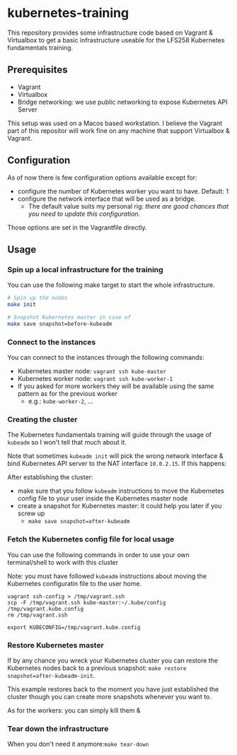 # kubernetes-training

This repository provides some infrastructure code based on Vagrant & Virtualbox to get a basic infrastructure useable for
the LFS258 Kubernetes fundamentals training.

## Prerequisites

* Vagrant
* Virtualbox
* Bridge networking: we use public networking to expose Kubernetes API Server

This setup was used on a Macos based workstation.
I believe the Vagrant part of this repositor will work fine on any machine that support Virtualbox & Vagrant.

## Configuration

As of now there is few configuration options available except for:
* configure the number of Kubernetes worker you want to have. Default: 1
* configure the network interface that will be used as a bridge.
    * The default value suits my personal rig: *there are good chances that you need to update this configuration.*

Those options are set in the Vagrantfile directly.

## Usage

### Spin up a local infrastructure for the training

You can use the following make target to start the whole infrastructure.

```bash
# Spin up the nodes
make init

# Snapshot Kubernetes master in case of
make save snapshot=before-kubeadm
```

### Connect to the instances

You can connect to the instances through the following commands:

* Kubernetes master node: `vagrant ssh kube-master`
* Kubernetes worker node: `vagrant ssh kube-worker-1`
* If you asked for more workers they will be available using the same pattern as for the previous worker
    * e.g.: `kube-worker-2`, ...

### Creating the cluster

The Kubernetes fundamentals training will guide through the usage of `kubeadm` so I won't tell that much about it.

Note that sometimes `kubeadm init` will pick the wrong network interface & bind Kubernetes API server to the NAT
interface `10.0.2.15`.
If this happens:


After establishing the cluster:
* make sure that you follow `kubeadm` instructions to move the Kubernetes config
  file to your user inside the Kubernetes master node
* create a snapshot for Kubernetes master: it could help you later if you screw up
  * `make save snapshot=after-kubeadm`

### Fetch the Kubernetes config file for local usage

You can use the following commands in order to use your own terminal/shell to work with this cluster

Note: you must have followed `kubeadm` instructions about moving the Kubernetes configuratin file to the user home.

```
vagrant ssh-config > /tmp/vagrant.ssh
scp -F /tmp/vagrant.ssh kube-master:~/.kube/config /tmp/vagrant.kube.config
rm /tmp/vagrant.ssh

export KUBECONFIG=/tmp/vagrant.kube.config
```

### Restore Kubernetes master

If by any chance you wreck your Kubernetes cluster you can restore the Kubernetes nodes back to a previous snapshot: `make restore snapshot=after-kubeadm-init`.

 This example restores back to the moment you have just established the cluster though you can create more snapshots whenever you want to.
 
As for the workers: you can simply kill them &

### Tear down the infrastructure

When you don't need it anymore:`make tear-down`
